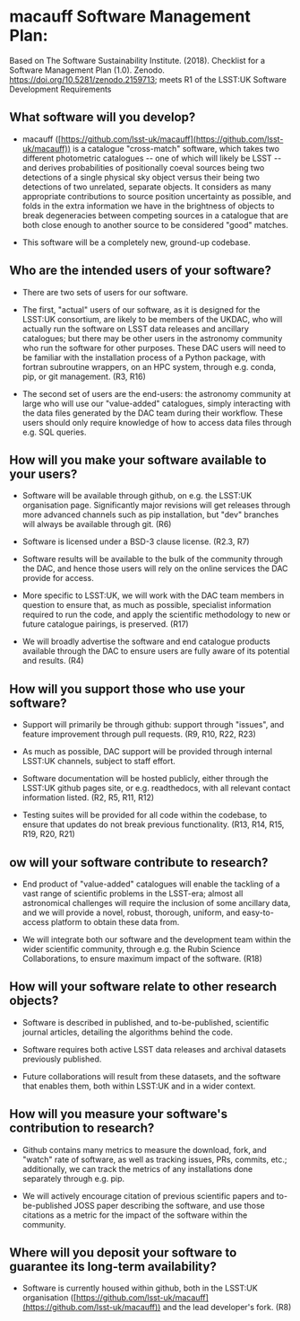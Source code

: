 # macauff Software Management Plan:

Based on The Software Sustainability Institute. (2018). Checklist for a Software Management Plan (1.0). Zenodo. https://doi.org/10.5281/zenodo.2159713; meets R1 of the LSST:UK Software Development Requirements

## What software will you develop?

- macauff ([https://github.com/lsst-uk/macauff](https://github.com/lsst-uk/macauff)) is a catalogue "cross-match" software, which takes two different photometric catalogues -- one of which will likely be LSST -- and derives probabilities of positionally coeval sources being two detections of a single physical sky object versus their being two detections of two unrelated, separate objects. It considers as many appropriate contributions to source position uncertainty as possible, and folds in the extra information we have in the brightness of objects to break degeneracies between competing sources in a catalogue that are both close enough to another source to be considered "good" matches.

- This software will be a completely new, ground-up codebase.

## Who are the intended users of your software?

- There are two sets of users for our software.

- The first, "actual" users of our software, as it is designed for the LSST:UK consortium, are likely to be members of the UKDAC, who will actually run the software on LSST data releases and ancillary catalogues; but there may be other users in the astronomy community who run the software for other purposes. These DAC users will need to be familiar with the installation process of a Python package, with fortran subroutine wrappers, on an HPC system, through e.g. conda, pip, or git management. (R3, R16)

- The second set of users are the end-users: the astronomy community at large who will use our "value-added" catalogues, simply interacting with the data files generated by the DAC team during their workflow. These users should only require knowledge of how to access data files through e.g. SQL queries.

## How will you make your software available to your users?

- Software will be available through github, on e.g. the LSST:UK organisation page. Significantly major revisions will get releases through more advanced channels such as pip installation, but "dev" branches will always be available through git. (R6)

- Software is licensed under a BSD-3 clause license. (R2.3, R7)

- Software results will be available to the bulk of the community through the DAC, and hence those users will rely on the online services the DAC provide for access.

- More specific to LSST:UK, we will work with the DAC team members in question to ensure that, as much as possible, specialist information required to run the code, and apply the scientific methodology to new or future catalogue pairings, is preserved. (R17)

- We will broadly advertise the software and end catalogue products available through the DAC to ensure users are fully aware of its potential and results. (R4)

## How will you support those who use your software?

- Support will primarily be through github: support through "issues", and feature improvement through pull requests. (R9, R10, R22, R23)

- As much as possible, DAC support will be provided through internal LSST:UK channels, subject to staff effort.

- Software documentation will be hosted publicly, either through the LSST:UK github pages site, or e.g. readthedocs, with all relevant contact information listed. (R2, R5, R11, R12)

- Testing suites will be provided for all code within the codebase, to ensure that updates do not break previous functionality. (R13, R14, R15, R19, R20, R21)

## ow will your software contribute to research?

- End product of "value-added" catalogues will enable the tackling of a vast range of scientific problems in the LSST-era; almost all astronomical challenges will require the inclusion of some ancillary data, and we will provide a novel, robust, thorough, uniform, and easy-to-access platform to obtain these data from.

- We will integrate both our software and the development team within the wider scientific community, through e.g. the Rubin Science Collaborations, to ensure maximum impact of the software. (R18)

## How will your software relate to other research objects?

- Software is described in published, and to-be-published, scientific journal articles, detailing the algorithms behind the code.

- Software requires both active LSST data releases and archival datasets previously published.

- Future collaborations will result from these datasets, and the software that enables them, both within LSST:UK and in a wider context.

## How will you measure your software's contribution to research?

- Github contains many metrics to measure the download, fork, and "watch" rate of software, as well as tracking issues, PRs, commits, etc.; additionally, we can track the metrics of any installations done separately through e.g. pip.

- We will actively encourage citation of previous scientific papers and to-be-published JOSS paper describing the software, and use those citations as a metric for the impact of the software within the community.

## Where will you deposit your software to guarantee its long-term availability?

- Software is currently housed within github, both in the LSST:UK organisation ([https://github.com/lsst-uk/macauff](https://github.com/lsst-uk/macauff)) and the lead developer's fork. (R8)